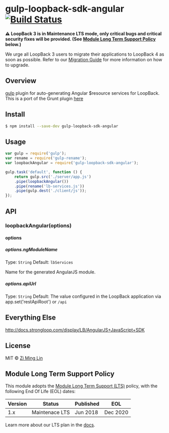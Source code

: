 # gulp-loopback-sdk-angular [![Build Status](https://travis-ci.org/zimlin/gulp-loopback-sdk-angular.svg?branch=master)](https://travis-ci.org/zimlin/gulp-loopback-sdk-angular)

**⚠️ LoopBack 3 is in Maintenance LTS mode, only critical bugs and critical
security fixes will be provided. (See
[Module Long Term Support Policy](#module-long-term-support-policy) below.)**

We urge all LoopBack 3 users to migrate their applications to LoopBack 4 as
soon as possible. Refer to our
[Migration Guide](https://loopback.io/doc/en/lb4/migration-overview.html)
for more information on how to upgrade.

## Overview

[gulp](http://gulpjs.com) plugin for auto-generating Angular $resource services for LoopBack.
This is a port of the Grunt plugin [here](https://github.com/strongloop/grunt-loopback-sdk-angular)

## Install

```sh
$ npm install --save-dev gulp-loopback-sdk-angular
```


## Usage

```js
var gulp = require('gulp');
var rename = require('gulp-rename');
var loopbackAngular = require('gulp-loopback-sdk-angular');

gulp.task('default', function () {
	return gulp.src('./server/app.js')
    .pipe(loopbackAngular())
    .pipe(rename('lb-services.js'))
    .pipe(gulp.dest('./client/js'));
});
```


## API

### loopbackAngular(options)

#### options

##### options.ngModuleName

Type: `String`
Default: `lbServices`

Name for the generated AngularJS module.

##### options.apiUrl

Type: `String`
Default: The value configured in the LoopBack application via app.set('restApiRoot') or `/api`

## Everything Else

http://docs.strongloop.com/display/LB/AngularJS+JavaScript+SDK


## License

MIT © [Zi Ming Lin](https://github.com/zimlin)

## Module Long Term Support Policy

This module adopts the [Module Long Term Support (LTS)](http://github.com/CloudNativeJS/ModuleLTS) policy, with the following End Of Life (EOL) dates:

| Version | Status          | Published | EOL      |
| ------- | --------------- | --------- | -------- |
| 1.x     | Maintenace LTS  | Jun 2018  | Dec 2020 |

Learn more about our LTS plan in the [docs](https://loopback.io/doc/en/contrib/Long-term-support.html).
